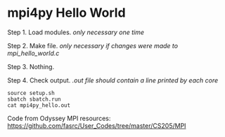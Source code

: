 # mpi4py Hello World

Step 1. Load modules. *only necessary one time*

Step 2. Make file. *only necessary if changes were made to mpi_hello_world.c*

Step 3. Nothing.

Step 4. Check output. *.out file should contain a line printed by each core*

```
source setup.sh
sbatch sbatch.run
cat mpi4py_hello.out
```
Code from Odyssey MPI resources: https://github.com/fasrc/User_Codes/tree/master/CS205/MPI
